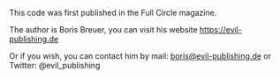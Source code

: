 This code was first published in the Full Circle magazine.

The author is Boris Breuer, you can visit his website https://evil-publishing.de

Or if you wish, you can contact him by mail: boris@evil-publishing.de or
Twitter: @evil_publishing

